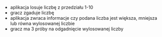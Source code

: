 - aplikacja losuje liczbę z przedziału 1-10
- gracz zgaduje liczbę
- aplikacja zwraca informacje czy podana liczba jest większa, mniejsza lub równa wylosowanej liczbie
- gracz ma 3 próby na odgadnięcie wylosowanej liczby
